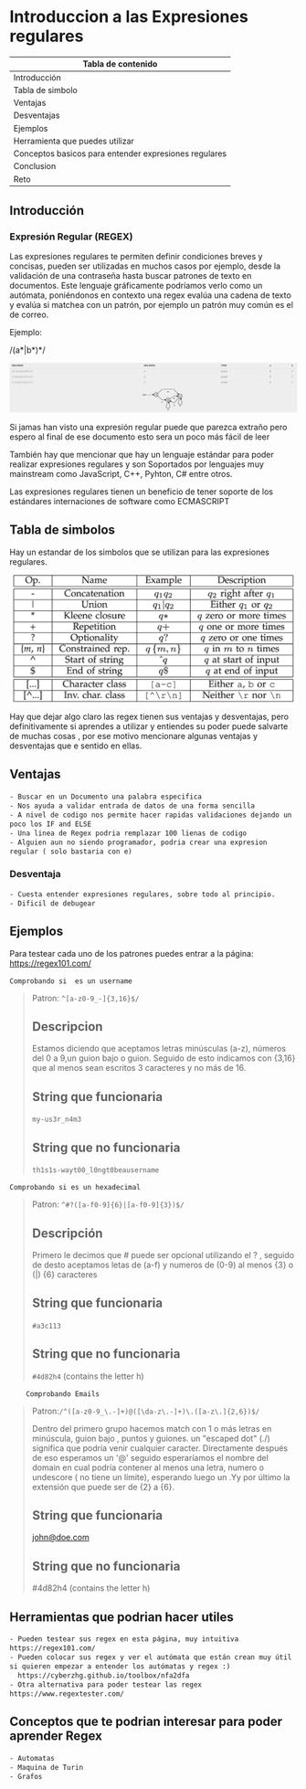 # Introduccion a las Expresiones regulares

| Tabla de contenido
| ------ |
| Introducción
| Tabla de simbolo
| Ventajas
| Desventajas
| Ejemplos
| Herramienta que puedes utilizar
| Conceptos basicos para entender expresiones regulares
| Conclusion
| Reto

## Introducción

### Expresión Regular (REGEX)

Las expresiones regulares te permiten definir condiciones breves y concisas, pueden ser utilizadas en muchos casos por ejemplo, desde la validación de una contraseña hasta buscar patrones de texto en documentos. Este lenguaje gráficamente podríamos verlo como un autómata, poniéndonos en contexto una regex evalúa una cadena de texto y evalúa si matchea con un patrón, por ejemplo un patrón muy común es
el de correo.

Ejemplo:

/(a*|b*)\*/

![automata](automaton.png)

Si jamas han visto una expresión regular puede que parezca extraño pero espero al final de ese documento
esto sera un poco más fácil de leer

También hay que mencionar que hay un lenguaje estándar para poder realizar expresiones regulares y son
Soportados por lenguajes muy mainstream como JavaScript, C++, Pyhton, C# entre otros.

Las expresiones regulares tienen un beneficio de tener soporte de los estándares internaciones de software como ECMASCRIPT

## Tabla de simbolos

Hay un estandar de los simbolos que se utilizan para las expresiones regulares.

![tabla de simbolos](tableregex.png)

Hay que dejar algo claro las regex tienen sus ventajas y desventajas, pero definitivamente si aprendes a utilizar y entiendes su poder puede salvarte de muchas cosas , por ese motivo mencionare algunas ventajas y desventajas que e sentido en ellas.

## Ventajas

    - Buscar en un Documento una palabra especifica
    - Nos ayuda a validar entrada de datos de una forma sencilla
    - A nivel de codigo nos permite hacer rapidas validaciones dejando un poco los IF and ELSE
    - Una linea de Regex podria remplazar 100 lienas de codigo
    - Alguien aun no siendo programador, podria crear una expresion regular ( solo bastaria con e)

### Desventaja

    - Cuesta entender expresiones regulares, sobre todo al principio.
    - Dificil de debugear

## Ejemplos

Para testear cada uno de los patrones puedes entrar a la página: <https://regex101.com/>

    Comprobando si  es un username

> Patron: `^[a-z0-9_-]{3,16}$/`
>
> ## Descripcion
>
> Estamos diciendo que aceptamos letras minúsculas (a-z), números del 0 a 9,un guion bajo o guion. Seguido de esto indicamos con {3,16} que al menos sean escritos 3 caracteres y no más de 16.
>
> ## String que funcionaria
>
> `my-us3r_n4m3`
>
> ## String que no funcionaria
>
> `th1s1s-wayt00_l0ngt0beausername`

    Comprobando si es un hexadecimal

> Patron: `^#?([a-f0-9]{6}|[a-f0-9]{3})$/`
>
> ## Descripción
>
> Primero le decimos que # puede ser opcional utilizando el ? , seguido de desto aceptamos letas de (a-f) y numeros de (0-9) al menos {3} o (|) {6} caracteres
>
> ## String que funcionaria
>
> `#a3c113`
>
> ## String que no funcionaria
>
> `#4d82h4` (contains the letter h)

        Comprobando Emails

> Patron:`/^([a-z0-9_\.-]+)@([\da-z\.-]+)\.([a-z\.]{2,6})$/`
>
> Dentro del primero grupo hacemos match con 1 o más letras en minúscula, guion bajo , puntos y guiones. un "escaped dot" (./) significa que podría venir cualquier caracter. Directamente después de eso esperamos un '@' seguido esperaríamos el nombre del domain en cual podría contener al menos una letra, numero o undescore ( no tiene un límite), esperando luego un .Yy por último la extensión que puede ser de {2} a {6}.
>
> ## String que funcionaria
>
> john@doe.com
>
> ## String que no funcionaria
>
> #4d82h4 (contains the letter h)

## Herramientas que podrian hacer utiles

    - Pueden testear sus regex en esta página, muy intuitiva https://regex101.com/
    - Pueden colocar sus regex y ver el autómata que están crean muy útil si quieren empezar a entender los autómatas y regex :)
      https://cyberzhg.github.io/toolbox/nfa2dfa
    - Otra alternativa para poder testear las regex https://www.regextester.com/

## Conceptos que te podrian interesar para poder aprender Regex

    - Automatas
    - Maquina de Turin
    - Grafos
